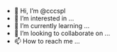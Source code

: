- 👋 Hi, I’m @cccspl
- 👀 I’m interested in ...
- 🌱 I’m currently learning ...
- 💞️ I’m looking to collaborate on ...
- 📫 How to reach me ...

<!---
cccspl/cccspl is a ✨ special ✨ repository because its `README.md` (this file) appears on your GitHub profile.
You can click the Preview link to take a look at your changes.
--->
